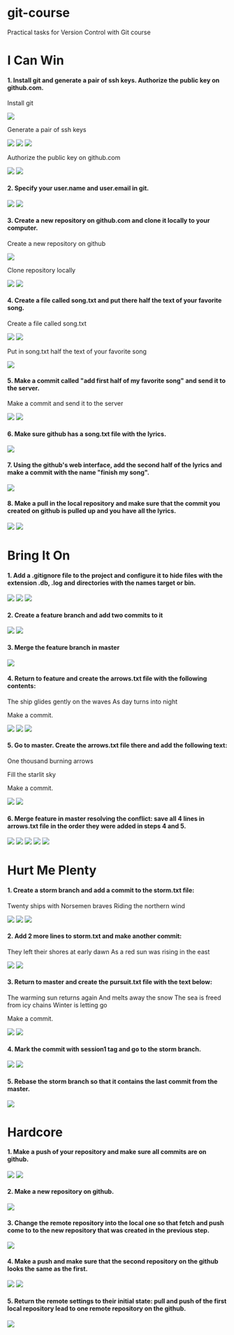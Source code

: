 # git-course
Practical tasks for Version Control with Git course

# I Can Win

#### 1. Install git and generate a pair of ssh keys. Authorize the public key on github.com.

Install git

![](/img/1.png)

Generate a pair of ssh keys

![](/img/2.png)
![](/img/3.png)
![](/img/4.png)

Authorize the public key on github.com

![](/img/5.png)
![](/img/6.png)

#### 2. Specify your user.name and user.email in git.

![](/img/8.png)
![](/img/8_1.png)

#### 3. Create a new repository on github.com and clone it locally to your computer.

Create a new repository on github

![](/img/9.png)

Clone repository locally

![](/img/10.png)
![](/img/11.png)

#### 4. Create a file called song.txt and put there half the text of your favorite song.

Create a file called song.txt

![](/img/12.png)
![](/img/13.png)

Put in song.txt half the text of your favorite song

![](/img/14.png)

#### 5. Make a commit called "add first half of my favorite song" and send it to the server.

Make a commit and send it to the server

![](/img/15.png)
![](/img/16.png)

#### 6. Make sure github has a song.txt file with the lyrics.

![](/img/17.png)

#### 7. Using the github's web interface, add the second half of the lyrics and make a commit with the name "finish my song".

![](/img/18.png)

#### 8. Make a pull in the local repository and make sure that the commit you created on github is pulled up and you have all the lyrics.

![](/img/19.png)
![](/img/20.png)

# Bring It On

#### 1. Add a .gitignore file to the project and configure it to hide files with the extension .db, .log and directories with the names target or bin.

![](/img/21.png)
![](/img/22.png)
![](/img/23.png)

#### 2. Create a feature branch and add two commits to it

![](/img/24.png)
![](/img/24_1.png)

#### 3. Merge the feature branch in master

![](/img/25.png)

#### 4. Return to feature and create the arrows.txt file with the following contents:

The ship glides gently on the waves
As day turns into night

Make a commit.

![](/img/26.png)
![](/img/26_1.png)
![](/img/26_2.png)

#### 5. Go to master. Create the arrows.txt file there and add the following text:

One thousand burning arrows

Fill the starlit sky

Make a commit.

![](/img/27.png)
![](/img/27_1.png)

#### 6. Merge feature in master resolving the conflict: save all 4 lines in arrows.txt file in the order they were added in steps 4 and 5.

![](/img/28.png)
![](/img/28_1.png)
![](/img/28_2.png)
![](/img/28_3.png)
![](/img/28_4.png)


# Hurt Me Plenty

#### 1. Create a storm branch and add a commit to the storm.txt file:

Twenty ships with Norsemen braves
Riding the northern wind

![](/img/29.png)
![](/img/29_1.png)
![](/img/29_2.png)

#### 2. Add 2 more lines to storm.txt and make another commit:

They left their shores at early dawn
As a red sun was rising in the east

![](/img/30.png)
![](/img/30_1.png)

#### 3. Return to master and create the pursuit.txt file with the text below:

The warming sun returns again
And melts away the snow
The sea is freed from icy chains
Winter is letting go

Make a commit.

![](/img/31.png)
![](/img/31_1.png)


#### 4. Mark the commit with session1 tag and go to the storm branch.

![](/img/32.png)
![](/img/32_1.png)


#### 5. Rebase the storm branch so that it contains the last commit from the master.

![](/img/33.png)


# Hardcore


#### 1. Make a push of your repository and make sure all commits are on github.

![](/img/34.png)
![](/img/34_1.png)

#### 2. Make a new repository on github.

![](/img/35.png)

#### 3. Change the remote repository into the local one so that fetch and push come to to the new repository that was created in the previous step.

![](/img/36.png)

#### 4. Make a push and make sure that the second repository on the github looks the same as the first.

![](/img/36_1.png)
![](/img/36_2.png)

#### 5. Return the remote settings to their initial state: pull and push of the first local repository lead to one remote repository on the github.

![](/img/37.png)
